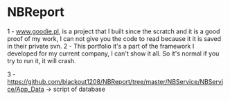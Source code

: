 # NBReport
1 - www.goodie.pl, is a project that I built since the scratch and it is a good proof of my work, I can not give you the code to read because it it is saved in their private svn.
2 - This portfolio it's a part of the framework I developed for my current company, I can't show it all. So it's normal if you try to run it, it will crash.

3 - https://github.com/blackout1208/NBReport/tree/master/NBService/NBService/App_Data -> script of database
